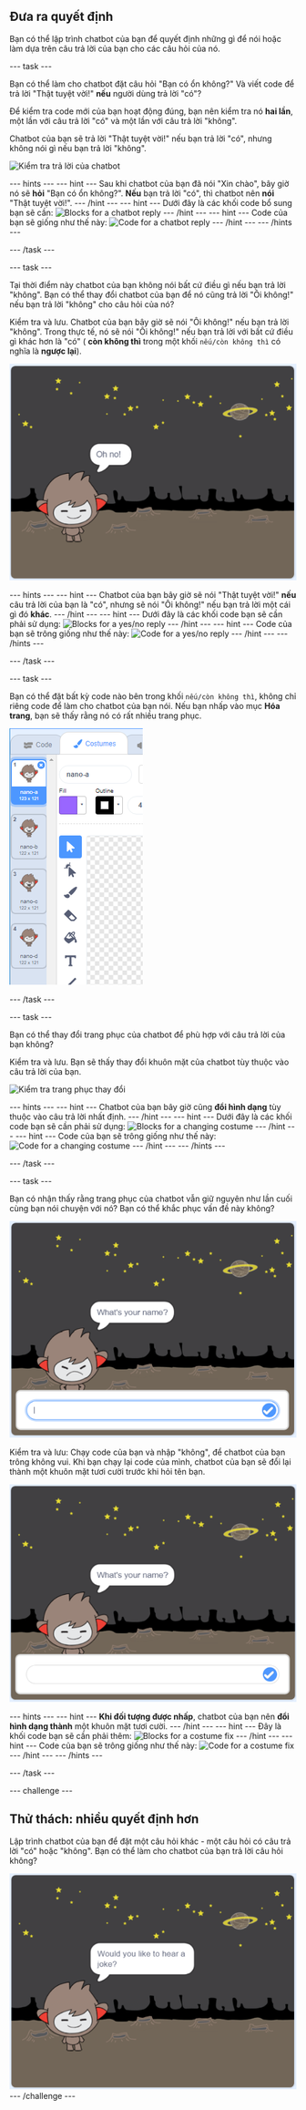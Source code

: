 ## Đưa ra quyết định

Bạn có thể lập trình chatbot của bạn để quyết định những gì để nói hoặc làm dựa trên câu trả lời của bạn cho các câu hỏi của nó.

\--- task \---

Bạn có thể làm cho chatbot đặt câu hỏi "Bạn có ổn không?" Và viết code để trả lời "Thật tuyệt vời!" **nếu** người dùng trả lời "có"?

Để kiểm tra code mới của bạn hoạt động đúng, bạn nên kiểm tra nó **hai lần**, một lần với câu trả lời "có" và một lần với câu trả lời "không".

Chatbot của bạn sẽ trả lời "Thật tuyệt vời!" nếu bạn trả lời "có", nhưng không nói gì nếu bạn trả lời "không".

![Kiểm tra trả lời của chatbot](images/chatbot-if-test.png)

\--- hints \--- \--- hint \--- Sau khi chatbot của bạn đã nói "Xin chào", bây giờ nó sẽ **hỏi** "Bạn có ổn không?". **Nếu** bạn trả lời "có", thì chatbot nên **nói** "Thật tuyệt vời!". \--- /hint \--- \--- hint \--- Dưới đây là các khối code bổ sung bạn sẽ cần: ![Blocks for a chatbot reply](images/chatbot-if-blocks.png) \--- /hint \--- \--- hint \--- Code của bạn sẽ giống như thế này: ![Code for a chatbot reply](images/chatbot-if-code.png) \--- /hint \--- \--- /hints \---

\--- /task \---

\--- task \---

Tại thời điểm này chatbot của bạn không nói bất cứ điều gì nếu bạn trả lời "không". Bạn có thể thay đổi chatbot của bạn để nó cũng trả lời "Ôi không!" nếu bạn trả lời "không" cho câu hỏi của nó?

Kiểm tra và lưu. Chatbot của bạn bây giờ sẽ nói "Ôi không!" nếu bạn trả lời "không". Trong thực tế, nó sẽ nói "Ôi không!" nếu bạn trả lời với bất cứ điều gì khác hơn là "có" ( **còn không thì** trong một khối `nếu/còn không thì` có nghĩa là **ngược lại**).

![Kiểm tra trả lời có/không](images/chatbot-if-else-test.png)

\--- hints \--- \--- hint \--- Chatbot của bạn bây giờ sẽ nói "Thật tuyệt vời!" **nếu** câu trả lời của bạn là "có", nhưng sẽ nói "Ôi không!" nếu bạn trả lời một cái gì đó **khác**. \--- /hint \--- \--- hint \--- Dưới đây là các khối code bạn sẽ cần phải sử dụng: ![Blocks for a yes/no reply](images/chatbot-if-else-blocks.png) \--- /hint \--- \--- hint \--- Code của bạn sẽ trông giống như thế này: ![Code for a yes/no reply](images/chatbot-if-else-code.png) \--- /hint \--- \--- /hints \---

\--- /task \---

\--- task \---

Bạn có thể đặt bất kỳ code nào bên trong khối `nếu/còn không thì`, không chỉ riêng code để làm cho chatbot của bạn nói. Nếu bạn nhấp vào mục **Hóa trang**, bạn sẽ thấy rằng nó có rất nhiều trang phục.

![trang phục chatbot](images/chatbot-costume-view.png)

\--- /task \---

\--- task \---

Bạn có thể thay đổi trang phục của chatbot để phù hợp với câu trả lời của bạn không?

Kiểm tra và lưu. Bạn sẽ thấy thay đổi khuôn mặt của chatbot tùy thuộc vào câu trả lời của bạn.

![Kiểm tra trang phục thay đổi](images/chatbot-costume-test.png)

\--- hints \--- \--- hint \--- Chatbot của bạn bây giờ cũng **đổi hình dạng** tùy thuộc vào câu trả lời nhất định. \--- /hint \--- \--- hint \--- Dưới đây là các khối code bạn sẽ cần phải sử dụng: ![Blocks for a changing costume](images/chatbot-costume-blocks.png) \--- /hint \--- \--- hint \--- Code của bạn sẽ trông giống như thế này: ![Code for a changing costume](images/chatbot-costume-code.png) \--- /hint \--- \--- /hints \---

\--- /task \---

\--- task \---

Bạn có nhận thấy rằng trang phục của chatbot vẫn giữ nguyên như lần cuối cùng bạn nói chuyện với nó? Bạn có thể khắc phục vấn đề này không?

![Lỗi trang phục](images/chatbot-costume-bug-test.png)

Kiểm tra và lưu: Chạy code của bạn và nhập "không", để chatbot của bạn trông không vui. Khi bạn chạy lại code của mình, chatbot của bạn sẽ đổi lại thành một khuôn mặt tươi cười trước khi hỏi tên bạn.

![Kiểm tra sửa lỗi trang phục](images/chatbot-costume-fix-test.png)

\--- hints \--- \--- hint \--- **Khi đối tượng được nhấp**, chatbot của bạn nên **đổi hình dạng thành** một khuôn mặt tươi cười. \--- /hint \--- \--- hint \--- Đây là khối code bạn sẽ cần phải thêm: ![Blocks for a costume fix](images/chatbot-costume-fix-blocks.png) \--- /hint \--- \--- hint \--- Code của bạn sẽ trông giống như thế này: ![Code for a costume fix](images/chatbot-costume-fix-code.png) \--- /hint \--- \--- /hints \---

\--- /task \---

\--- challenge \---

## Thử thách: nhiều quyết định hơn

Lập trình chatbot của bạn để đặt một câu hỏi khác - một câu hỏi có câu trả lời "có" hoặc "không". Bạn có thể làm cho chatbot của bạn trả lời câu hỏi không?

![ảnh chụp màn hình](images/chatbot-joke.png) \--- /challenge \---